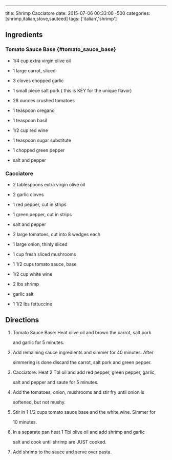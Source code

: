 ---
title: Shrimp Cacciatore
date: 2015-07-06 00:33:00 -500
categories: [shrimp,italian,stove,sauteed]
tags: ['italian','shrimp']

## Ingredients

### Tomato Sauce Base {#tomato_sauce_base}

-   1/4 cup extra virgin olive oil

-   1 large carrot, sliced

-   3 cloves chopped garlic

-   1 small piece salt pork ( this is KEY for the unique flavor)

-   28 ounces crushed tomatoes

-   1 teaspoon oregano

-   1 teaspoon basil

-   1/2 cup red wine

-   1 teaspoon sugar substitute

-   1 chopped green pepper

-   salt and pepper


### Cacciatore

-   2 tablespoons extra virgin olive oil

-   2 garlic cloves

-   1 red pepper, cut in strips

-   1 green pepper, cut in strips

-   salt and pepper

-   2 large tomatoes, cut into 8 wedges each

-   1 large onion, thinly sliced

-   1 cup fresh sliced mushrooms

-   1 1/2 cups tomato sauce, base

-   1/2 cup white wine

-   2 lbs shrimp

-   garlic salt

-   1 1/2 lbs fettuccine


## Directions

1.  Tomato Sauce Base: Heat olive oil and brown the carrot, salt pork

    and garlic for 5 minutes.

2.  Add remaining sauce ingredients and simmer for 40 minutes. After

    simmering is done discard the carrot, salt pork and green pepper.

3.  Cacciatore: Heat 2 Tbl oil and add red pepper, green pepper, garlic,

    salt and pepper and saute for 5 minutes.

4.  Add the tomatoes, onion, mushrooms and stir fry until onion is

    softened, but not mushy.

5.  Stir in 1 1/2 cups tomato sauce base and the white wine. Simmer for

    10 minutes.

6.  In a separate pan heat 1 Tbl olive oil and add shrimp and garlic

    salt and cook until shrimp are JUST cooked.

7.  Add shrimp to the sauce and serve over pasta.

